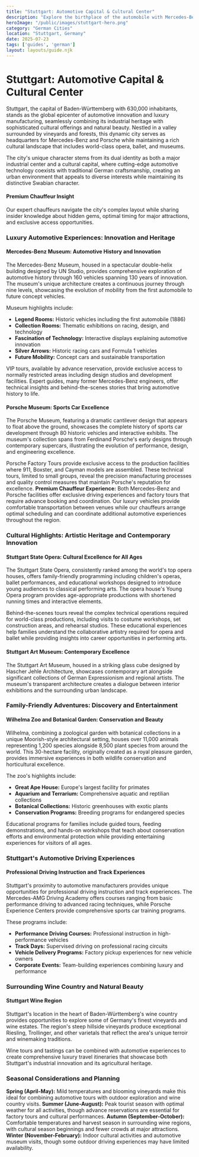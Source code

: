 ```yaml
---
title: "Stuttgart: Automotive Capital & Cultural Center"
description: "Explore the birthplace of the automobile with Mercedes-Benz and Porsche museums, luxury automotive experiences, world-class opera, and beautiful surrounding vineyards."
heroImage: "/public/images/stuttgart-hero.png"
category: "German Cities"
location: "Stuttgart, Germany"
date: 2025-07-23
tags: ['guides', 'german']
layout: layouts/guide.njk
---
```


# Stuttgart: Automotive Capital & Cultural Center

Stuttgart, the capital of Baden-Württemberg with 630,000 inhabitants, stands as the global epicenter of automotive innovation and luxury manufacturing, seamlessly combining its industrial heritage with sophisticated cultural offerings and natural beauty. Nestled in a valley surrounded by vineyards and forests, this dynamic city serves as headquarters for Mercedes-Benz and Porsche while maintaining a rich cultural landscape that includes world-class opera, ballet, and museums.

The city's unique character stems from its dual identity as both a major industrial center and a cultural capital, where cutting-edge automotive technology coexists with traditional German craftsmanship, creating an urban environment that appeals to diverse interests while maintaining its distinctive Swabian character.

<div class="premium-insight">
<h4>Premium Chauffeur Insight</h4>
<p>Our expert chauffeurs navigate the city's complex layout while sharing insider knowledge about hidden gems, optimal timing for major attractions, and exclusive access opportunities.</p>
</div>


### Luxury Automotive Experiences: Innovation and Heritage


#### Mercedes-Benz Museum: Automotive History and Innovation

The Mercedes-Benz Museum, housed in a spectacular double-helix building designed by UN Studio, provides comprehensive exploration of automotive history through 160 vehicles spanning 130 years of innovation. The museum's unique architecture creates a continuous journey through nine levels, showcasing the evolution of mobility from the first automobile to future concept vehicles.

Museum highlights include:

  * **Legend Rooms:** Historic vehicles including the first automobile (1886)
  * **Collection Rooms:** Thematic exhibitions on racing, design, and technology
  * **Fascination of Technology:** Interactive displays explaining automotive innovation
  * **Silver Arrows:** Historic racing cars and Formula 1 vehicles
  * **Future Mobility:** Concept cars and sustainable transportation

VIP tours, available by advance reservation, provide exclusive access to normally restricted areas including design studios and development facilities. Expert guides, many former Mercedes-Benz engineers, offer technical insights and behind-the-scenes stories that bring automotive history to life.


#### Porsche Museum: Sports Car Excellence

The Porsche Museum, featuring a dramatic cantilever design that appears to float above the ground, showcases the complete history of sports car development through 80 historic vehicles and interactive exhibits. The museum's collection spans from Ferdinand Porsche's early designs through contemporary supercars, illustrating the evolution of performance, design, and engineering excellence.

Porsche Factory Tours provide exclusive access to the production facilities where 911, Boxster, and Cayman models are assembled. These technical tours, limited to small groups, reveal the precision manufacturing processes and quality control measures that maintain Porsche's reputation for excellence.
**Premium Chauffeur Experience:** Both Mercedes-Benz and Porsche facilities offer exclusive driving experiences and factory tours that require advance booking and coordination. Our luxury vehicles provide comfortable transportation between venues while our chauffeurs arrange optimal scheduling and can coordinate additional automotive experiences throughout the region.


### Cultural Highlights: Artistic Heritage and Contemporary Innovation


#### Stuttgart State Opera: Cultural Excellence for All Ages

The Stuttgart State Opera, consistently ranked among the world's top opera houses, offers family-friendly programming including children's operas, ballet performances, and educational workshops designed to introduce young audiences to classical performing arts. The opera house's Young Opera program provides age-appropriate productions with shortened running times and interactive elements.

Behind-the-scenes tours reveal the complex technical operations required for world-class productions, including visits to costume workshops, set construction areas, and rehearsal studios. These educational experiences help families understand the collaborative artistry required for opera and ballet while providing insights into career opportunities in performing arts.


#### Stuttgart Art Museum: Contemporary Excellence

The Stuttgart Art Museum, housed in a striking glass cube designed by Hascher Jehle Architecture, showcases contemporary art alongside significant collections of German Expressionism and regional artists. The museum's transparent architecture creates a dialogue between interior exhibitions and the surrounding urban landscape.


### Family-Friendly Adventures: Discovery and Entertainment


#### Wilhelma Zoo and Botanical Garden: Conservation and Beauty

Wilhelma, combining a zoological garden with botanical collections in a unique Moorish-style architectural setting, houses over 11,000 animals representing 1,200 species alongside 8,500 plant species from around the world. This 30-hectare facility, originally created as a royal pleasure garden, provides immersive experiences in both wildlife conservation and horticultural excellence.

The zoo's highlights include:

  * **Great Ape House:** Europe's largest facility for primates
  * **Aquarium and Terrarium:** Comprehensive aquatic and reptilian collections
  * **Botanical Collections:** Historic greenhouses with exotic plants
  * **Conservation Programs:** Breeding programs for endangered species

Educational programs for families include guided tours, feeding demonstrations, and hands-on workshops that teach about conservation efforts and environmental protection while providing entertaining experiences for visitors of all ages.


### Stuttgart's Automotive Driving Experiences


#### Professional Driving Instruction and Track Experiences

Stuttgart's proximity to automotive manufacturers provides unique opportunities for professional driving instruction and track experiences. The Mercedes-AMG Driving Academy offers courses ranging from basic performance driving to advanced racing techniques, while Porsche Experience Centers provide comprehensive sports car training programs.

These programs include:

  * **Performance Driving Courses:** Professional instruction in high-performance vehicles
  * **Track Days:** Supervised driving on professional racing circuits
  * **Vehicle Delivery Programs:** Factory pickup experiences for new vehicle owners
  * **Corporate Events:** Team-building experiences combining luxury and performance


### Surrounding Wine Country and Natural Beauty


#### Stuttgart Wine Region

Stuttgart's location in the heart of Baden-Württemberg's wine country provides opportunities to explore some of Germany's finest vineyards and wine estates. The region's steep hillside vineyards produce exceptional Riesling, Trollinger, and other varietals that reflect the area's unique terroir and winemaking traditions.

Wine tours and tastings can be combined with automotive experiences to create comprehensive luxury travel itineraries that showcase both Stuttgart's industrial innovation and its agricultural heritage.


### Seasonal Considerations and Planning
**Spring (April-May):** Mild temperatures and blooming vineyards make this ideal for combining automotive tours with outdoor exploration and wine country visits.
**Summer (June-August):** Peak tourist season with optimal weather for all activities, though advance reservations are essential for factory tours and cultural performances.
**Autumn (September-October):** Comfortable temperatures and harvest season in surrounding wine regions, with cultural season beginnings and fewer crowds at major attractions.
**Winter (November-February):** Indoor cultural activities and automotive museum visits, though some outdoor driving experiences may have limited availability.

